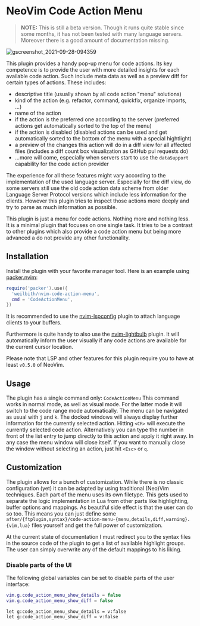 # NeoVim Code Action Menu

> **NOTE:**
> This is still a beta version. Though it runs quite stable since some months,
> it has not been tested with many language servers. Moreover there is a good
> amount of documentation missing.

![gscreenshot_2021-09-28-094359](https://user-images.githubusercontent.com/12543647/135045142-dedfe9bb-01a0-4ed0-8d40-1dc4f2c2b254.png)

This plugin provides a handy pop-up menu for code actions. Its key competence is
to provide the user with more detailed insights for each available code action.
Such include meta data as well as a preview diff for certain types of actions.
These includes:
  - descriptive title (usually shown by all code action "menu" solutions)
  - kind of the action (e.g. refactor, command, quickfix, organize imports, ...)
  - name of the action
  - if the action is the preferred one according to the server (preferred
    actions get automatically sorted to the top of the menu)
  - if the action is disabled (disabled actions can be used and get
    automatically sorted to the bottom of the menu with a special hightlight)
  - a preview of the changes this action will do in a diff view for all affected
    files (includes a diff count box visualization as GitHub pul requests do)
  - ...more will come, especially when servers start to use the `dataSupport`
    capability for the code action provider

The experience for all these features might vary according to the implementation
of the used language server. Especially for the diff view, do some servers still
use the old code action data scheme from older Language Server Protocol versions
which include less information for the clients. However this plugin tries to
inspect those actions more deeply and try to parse as much information as
possible.

This plugin is just a menu for code actions. Nothing more and nothing less. It
is a minimal plugin that focuses on one single task. It tries to be a contrast
to other plugins which also provide a code action menu but being more advanced
a do not provide any other functionality.

## Installation

Install the plugin with your favorite manager tool. Here is an example using
[packer.nvim](https://github.com/wbthomason/packer.nvim/issues):

```lua
require('packer').use({
  'weilbith/nvim-code-action-menu',
  cmd = 'CodeActionMenu',
})
```

It is recommended to use the
[nvim-lspconfig](https://github.com/neovim/nvim-lspconfig) plugin to attach
language clients to your buffers.

Furthermore is quite handy to also use the
[nvim-lightbulb](https://github.com/kosayoda/nvim-lightbulb) plugin. It will
automatically inform the user visually if any code actions are available for the
current cursor location.

Please note that LSP and other features for this plugin require you to have at
least `v0.5.0` of NeoVim.

## Usage

The plugin has a single command only: `CodeActionMenu` This command works in
normal mode, as well as visual mode. For the latter mode it will switch to the
code range mode automatically.
The menu can be navigated as usual with `j` and `k`. The docked windows will
always display further information for the currently selected action. Hitting
`<CR>` will execute the currently selected code action. Alternatively you can
type the number in front of the list entry to jump directly to this action and
apply it right away. In any case the menu window will close itself. If you want
to manually close the window without selecting an action, just hit `<Esc>` or
`q`.

## Customization

The plugin allows for a bunch of customization. While there is no classic
configuration (yet) it can be adapted by using traditional (Neo)Vim techniques.
Each part of the menu uses its own filetype. This gets used to separate the
logic implementation in Lua from other parts like highlighting, buffer options
and mappings. As beautiful side effect is that the user can do so too. This
means you can just define some
`after/{ftplugin,syntax}/code-action-menu-{menu,details,diff,warning}.{vim,lua}`
files yourself and get the full power of customization.

At the current state of documentation I must redirect you to the syntax files in
the source code of the plugin to get a list of available highlight groups. The
user can simply overwrite any of the default mappings to his liking.

### Disable parts of the UI

The following global variables can be set to disable parts of the user
interface:

```lua
vim.g.code_action_menu_show_details = false
vim.g.code_action_menu_show_diff = false
```

```vim
let g:code_action_menu_show_details = v:false
let g:code_action_menu_show_diff = v:false
```
